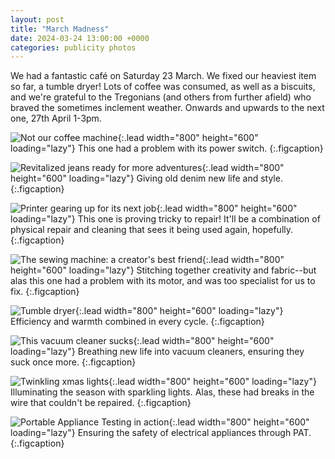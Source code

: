 ```yaml
---
layout: post
title: "March Madness"
date: 2024-03-24 13:00:00 +0000
categories: publicity photos
---
```


We had a fantastic café on Saturday 23 March. We fixed our heaviest item so far, a tumble dryer! Lots of coffee was consumed, as well as a biscuits, and we're grateful to the Tregonians (and others from further afield) who braved the sometimes inclement weather. Onwards and upwards to the next one, 27th April 1-3pm.

![Not our coffee machine](/assets/marchMadness/coffeeMachine.jpeg){:.lead width="800" height="600" loading="lazy"}
This one had a problem with its power switch.
{:.figcaption}

![Revitalized jeans ready for more adventures](/assets/marchMadness/jeans.jpeg){:.lead width="800" height="600" loading="lazy"}
Giving old denim new life and style.
{:.figcaption}

![Printer gearing up for its next job](/assets/marchMadness/printer.jpeg){:.lead width="800" height="600" loading="lazy"}
This one is proving tricky to repair! It'll be a combination of physical repair and cleaning that sees it being used again, hopefully.
{:.figcaption}

![The sewing machine: a creator's best friend](/assets/marchMadness/sewingMachine.jpeg){:.lead width="800" height="600" loading="lazy"}
Stitching together creativity and fabric--but alas this one had a problem with its motor, and was too specialist for us to fix.
{:.figcaption}

![Tumble dryer](/assets/marchMadness/tumbleDryer.jpeg){:.lead width="800" height="600" loading="lazy"}
Efficiency and warmth combined in every cycle.
{:.figcaption}

![This vacuum cleaner sucks](/assets/marchMadness/vacuum.jpeg){:.lead width="800" height="600" loading="lazy"}
Breathing new life into vacuum cleaners, ensuring they suck once more.
{:.figcaption}

![Twinkling xmas lights](/assets/marchMadness/xmasLights.jpeg){:.lead width="800" height="600" loading="lazy"}
Illuminating the season with sparkling lights. Alas, these had breaks in the wire that couldn't be repaired.
{:.figcaption}

![Portable Appliance Testing in action](/assets/marchMadness/PAT_testing.jpeg){:.lead width="800" height="600" loading="lazy"}
Ensuring the safety of electrical appliances through PAT.
{:.figcaption}


